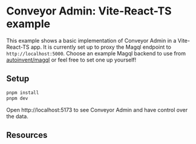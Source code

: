 # Conveyor Admin: Vite-React-TS example

This example shows a basic implementation of Conveyor Admin in a Vite-React-TS app. It is currently set up to proxy the Magql endpoint to `http://localhost:5000`.
Choose an example Magql backend to use from [autoinvent/magql](https://github.com/autoinvent/magql/tree/main/examples) or feel free to set one up yourself!

## Setup
```bash
pnpm install
pnpm dev
```
Open http://localhost:5173 to see Conveyor Admin and have control over the data.

## Resources
